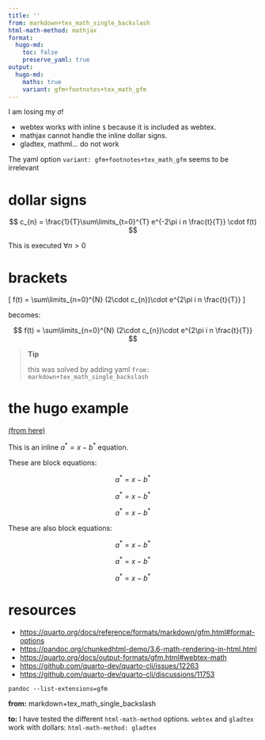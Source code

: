```yaml
---
title: ''
from: markdown+tex_math_single_backslash
html-math-method: mathjax
format:
  hugo-md:
    toc: false
    preserve_yaml: true
output:
  hugo-md:
    maths: true
    variant: gfm+footnotes+tex_math_gfm
---
```



I am losing my $\sigma$!

-   webtex works with inline `$` because it is included as webtex.
-   mathjax cannot handle the inline dollar signs.
-   gladtex, mathml... do not work

The yaml option `variant: gfm+footnotes+tex_math_gfm` seems to be irrelevant

# dollar signs

$$ c_{n} = \frac{1}{T}\sum\limits_{t=0}^{T} e^{-2\pi i n \frac{t}{T}} \cdot f(t) $$

This is executed $\forall n>0$

# brackets

\[ f(t) = \sum\limits_{n=0}^{N} (2\cdot c_{n})\cdot e^{2\pi i n \frac{t}{T}} \]

becomes:

$$ f(t) = \sum\limits_{n=0}^{N} (2\cdot c_{n})\cdot e^{2\pi i n \frac{t}{T}} $$

> **Tip**
>
> this was solved by adding yaml
> `from: markdown+tex_math_single_backslash`

# the hugo example

[(from here)](https://gohugo.io/content-management/mathematics)

This is an inline $a^*=x-b^*$ equation.

These are block equations:

$$a^*=x-b^*$$

$$ a^*=x-b^* $$

$$
a^*=x-b^*
$$

These are also block equations:

$$a^*=x-b^*$$

$$ a^*=x-b^* $$

$$
a^*=x-b^*
$$

# resources

-   <https://quarto.org/docs/reference/formats/markdown/gfm.html#format-options>
-   <https://pandoc.org/chunkedhtml-demo/3.6-math-rendering-in-html.html>
-   <https://quarto.org/docs/output-formats/gfm.html#webtex-math>
-   <https://github.com/quarto-dev/quarto-cli/issues/12263>
-   <https://github.com/quarto-dev/quarto-cli/discussions/11753>

<!-- -->

    pandoc --list-extensions=gfm

**from:** markdown+tex_math_single_backslash

**to:**
I have tested the different `html-math-method` options.
`webtex` and `gladtex` work with dollars:
`html-math-method: gladtex`

